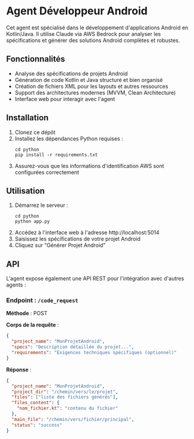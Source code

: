 # Agent Développeur Android

Cet agent est spécialisé dans le développement d'applications Android en Kotlin/Java. Il utilise Claude via AWS Bedrock pour analyser les spécifications et générer des solutions Android complètes et robustes.

## Fonctionnalités

- Analyse des spécifications de projets Android
- Génération de code Kotlin et Java structuré et bien organisé
- Création de fichiers XML pour les layouts et autres ressources
- Support des architectures modernes (MVVM, Clean Architecture)
- Interface web pour interagir avec l'agent

## Installation

1. Clonez ce dépôt
2. Installez les dépendances Python requises :
   ```
   cd python
   pip install -r requirements.txt
   ```
3. Assurez-vous que les informations d'identification AWS sont configurées correctement

## Utilisation

1. Démarrez le serveur :
   ```
   cd python
   python app.py
   ```
2. Accédez à l'interface web à l'adresse http://localhost:5014
3. Saisissez les spécifications de votre projet Android
4. Cliquez sur "Générer Projet Android"

## API

L'agent expose également une API REST pour l'intégration avec d'autres agents :

### Endpoint : `/code_request`

**Méthode** : POST

**Corps de la requête** :
```json
{
  "project_name": "MonProjetAndroid",
  "specs": "Description détaillée du projet...",
  "requirements": "Exigences techniques spécifiques (optionnel)"
}
```

**Réponse** :
```json
{
  "project_name": "MonProjetAndroid",
  "project_dir": "/chemin/vers/le/projet",
  "files": ["liste des fichiers générés"],
  "files_content": {
    "nom_fichier.kt": "contenu du fichier"
  },
  "main_file": "/chemin/vers/fichier/principal",
  "status": "success"
}
```